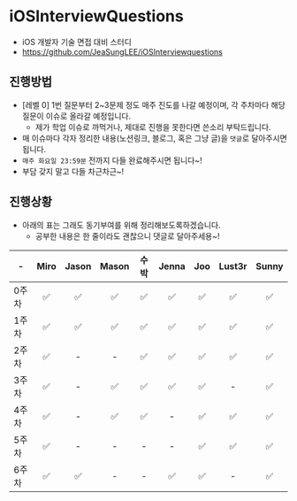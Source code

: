 # iOSInterviewQuestions
- iOS 개발자 기술 면접 대비 스터디
- https://github.com/JeaSungLEE/iOSInterviewquestions

## 진행방법
- [레벨 0] 1번 질문부터 2~3문제 정도 매주 진도를 나갈 예정이며, 각 주차마다 해당 질문이 이슈로 올라갈 예정입니다.
  - 제가 학업 이슈로 까먹거나, 제대로 진행을 못한다면 쓴소리 부탁드립니다.  
- 매 이슈마다 각자 정리한 내용(노션링크, 블로그, 혹은 그냥 글)을 `댓글`로 달아주시면 됩니다.
- `매주 화요일 23:59분` 전까지 다들 완료해주시면 됩니다~!
- 부담 갖지 말고 다들 차근차근~! 

## 진행상황
- 아래의 표는 그래도 동기부여를 위해 정리해보도록하겠습니다.
  - 공부한 내용은 한 줄이라도 괜찮으니 댓글로 달아주세용~!
 


|-| Miro | Jason | Mason | 수박 | Jenna | Joo | Lust3r | Sunny |
|---|:---:|:---:|:---:|:---:|:---:|:---:|:---:|:---:|
|0주차|✅|✅|✅|✅|✅|✅|✅|✅|
|1주차|✅|✅|✅|✅|✅|✅|✅|✅|
|2주차|✅|-|-|✅|✅|✅|✅|✅|
|3주차|✅|-|✅|✅|✅|✅|-|✅|
|4주차|✅|-|✅|✅|-|✅|✅|✅|
|5주차|✅|-|-|-|-|✅|✅|✅|
|6주차|✅|✅|-|-|✅|✅|-|✅|

